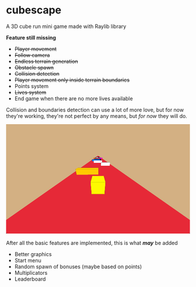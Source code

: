 # cubescape
A 3D cube run mini game made with Raylib library

**Feature still missing**
- ~~Player movement~~
- ~~Follow camera~~
- ~~Endless terrain generation~~
- ~~Obstacle spawn~~
- ~~Collision detection~~
- ~~Player movement only inside terrain boundaries~~
- Points system
- ~~Lives system~~
- End game when there are no more lives available

Collision and boundaries detection can use a lot of more love, but for now they're working, they're not perfect by any means, but _for now_ they will do.

<img src="https://github.com/FredrickHZO/cubescape/blob/main/screenshots/cubescape-0.png"  width="600" height="300">

After all the basic features are implemented, this is what ***may*** be added
- Better graphics
- Start menu
- Random spawn of bonuses (maybe based on points)
- Multiplicators
- Leaderboard
